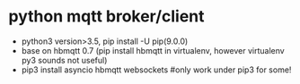 # python mqtt broker/client

- python3 version>3.5, pip install -U pip(9.0.0)
- base on hbmqtt 0.7 (pip install hbmqtt in virtualenv, however virtualenv py3
  sounds not useful)
- pip3 install asyncio hbmqtt websockets #only work under pip3 for some!
